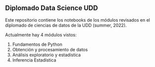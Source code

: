 ## Diplomado Data Science UDD

Este repositorio contiene los notebooks de los módulos revisados en el diplomado de ciencias de datos de la UDD (summer, 2022).

Actualmente hay 4 módulos vistos:

1. Fundamentos de Python
2. Obtención y procesamiento de datos
3. Análisis exploratorio y estadística
4. Inferencia Estadística